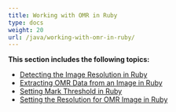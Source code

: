 ```yaml
---
title: Working with OMR in Ruby
type: docs
weight: 20
url: /java/working-with-omr-in-ruby/
---
```


**This section includes the following topics:**

- [Detecting the Image Resolution in Ruby](/ocr/java/detecting-the-image-resolution-in-ruby/)
- [Extracting OMR Data from an Image in Ruby](/ocr/java/extracting-omr-data-from-an-image-in-ruby/)
- [Setting Mark Threshold in Ruby](/ocr/java/setting-mark-threshold-in-ruby/)
- [Setting the Resolution for OMR Image in Ruby](/ocr/java/setting-the-resolution-for-omr-image-in-ruby/)
